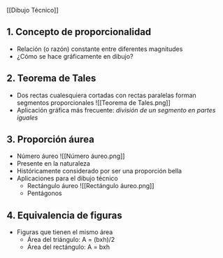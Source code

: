 [[Dibujo Técnico]]

## 1. Concepto de proporcionalidad

- Relación (o razón) constante entre diferentes magnitudes
- ¿Cómo se hace gráficamente en dibujo?

## 2. Teorema de Tales

- Dos rectas cualesquiera cortadas con rectas paralelas forman segmentos proporcionales
![[Teorema de Tales.png]]
- Aplicación gráfica más frecuente: *división de un segmento en partes iguales*

## 3. Proporción áurea

- Número áureo
![[Número áureo.png]]
- Presente en la naturaleza
- Históricamente considerado por ser una proporción bella
- Aplicaciones para el dibujo técnico
	- Rectángulo áureo
	![[Rectángulo áureo.png]]
	- Pentágonos

## 4. Equivalencia de figuras

- Figuras que tienen el mismo área
	- Área del triángulo: A = (bxh)/2
	- Área del rectángulo: A = bxh